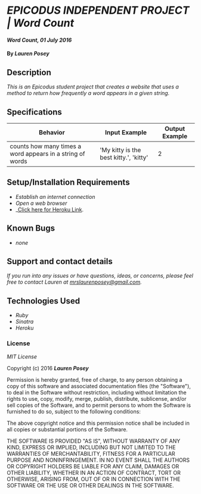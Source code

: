 # _EPICODUS INDEPENDENT PROJECT | Word Count_

#### _Word Count, 01 July 2016_

#### By _**Lauren Posey**_

## Description

_This is an Epicodus student project that creates a website that uses a method to return how frequently a word appears in a given string._

## Specifications

Behavior  | Input Example | Output Example
------------- | ------------- | -------------
counts how many times a word appears in a string of words|'My kitty is the best kitty.', 'kitty'| 2

## Setup/Installation Requirements

* _Establish an internet connection_
* _Open a web browser_
* _<a href="https://polite-inuksuk-23162.herokuapp.com/">Click here for Heroku Link</a>.

## Known Bugs

* _none_

## Support and contact details

_If you run into any issues or have questions, ideas, or concerns, please feel free to contact Lauren at <a href="mailto:mrslaurenposey@gmail.com">mrslaurenposey@gmail.com</a>._

## Technologies Used

* _Ruby_
* _Sinatra_
* _Heroku_

### License

*MIT License*

Copyright (c) 2016 **_Lauren Posey_**

Permission is hereby granted, free of charge, to any person obtaining a copy of this software and associated documentation files (the "Software"), to deal in the Software without restriction, including without limitation the rights to use, copy, modify, merge, publish, distribute, sublicense, and/or sell copies of the Software, and to permit persons to whom the Software is furnished to do so, subject to the following conditions:

The above copyright notice and this permission notice shall be included in all copies or substantial portions of the Software.

THE SOFTWARE IS PROVIDED "AS IS", WITHOUT WARRANTY OF ANY KIND, EXPRESS OR IMPLIED, INCLUDING BUT NOT LIMITED TO THE WARRANTIES OF MERCHANTABILITY, FITNESS FOR A PARTICULAR PURPOSE AND NONINFRINGEMENT. IN NO EVENT SHALL THE AUTHORS OR COPYRIGHT HOLDERS BE LIABLE FOR ANY CLAIM, DAMAGES OR OTHER LIABILITY, WHETHER IN AN ACTION OF CONTRACT, TORT OR OTHERWISE, ARISING FROM, OUT OF OR IN CONNECTION WITH THE SOFTWARE OR THE USE OR OTHER DEALINGS IN THE SOFTWARE.
